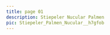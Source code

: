 ```yaml
---
title: page 01
description: Stiepeler Nucular Palmen
pic: Stiepeler_Palmen_Nucular__h7gfob
---
```


